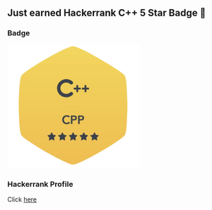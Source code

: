 ## Just earned Hackerrank C++ 5 Star Badge 🥳

### Badge

<img src="https://github.com/srushti1hub/learn-to-code/blob/main/C%2B%2B/C%2B%2B%20Badge.png" width="300"></img>

### Hackerrank Profile

Click [here](https://www.hackerrank.com/sciver45)
